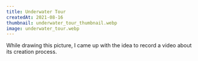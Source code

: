 ```yaml
---
title: Underwater Tour
createdAt: 2021-08-16
thumbnail: underwater_tour_thumbnail.webp
image: underwater_tour.webp
---
```


While drawing this picture, I came up with the idea to record a video about its creation process.

<youtube-link video="tBvJtnY-K_s"></youtube-link>
